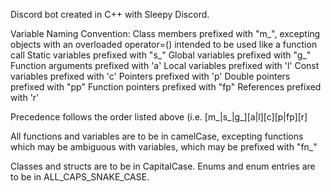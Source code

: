 Discord bot created in C++ with Sleepy Discord.

Variable Naming Convention:
Class members prefixed with "m\_", excepting objects with an overloaded operator=() intended to be used like a function call
Static variables prefixed with "s\_"
Global variables prefixed with "g\_"
Function arguments prefixed with 'a'
Local variables prefixed with 'l'
Const variables prefixed with 'c'
Pointers prefixed with 'p'
Double pointers prefixed with "pp"
Function pointers prefixed with "fp"
References prefixed with 'r'

Precedence follows the order listed above (i.e. [m\_|s\_|g\_][a|l][c][p|fp][r]

All functions and variables are to be in camelCase, excepting functions which may be ambiguous with variables, which may be prefixed with "fn\_"

Classes and structs are to be in CapitalCase.
Enums and enum entries are to be in ALL\_CAPS\_SNAKE\_CASE.
